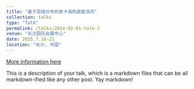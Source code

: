 ```yaml
---
title: "基于层级分布的发卡涡构造壁湍流"
collection: talks
type: "Talk"
permalink: /talks/2014-02-01-talk-2
venue: "长沙国际会展中心"
date: 2025.7.18-21
location: "长沙, 中国"
---
```


[More information here](http://example2.com)

This is a description of your talk, which is a markdown files that can be all markdown-ified like any other post. Yay markdown!
